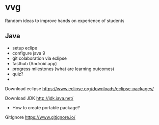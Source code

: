 # vvg
Random ideas to improve hands on experience of students

## Java
- setup eclipe
- configure java 9
- git colaboration via eclipse
- fasthub (Android app)
- progress milestones (what are learning outcomes)
- quiz?
- 

Download eclipse
https://www.eclipse.org/downloads/eclipse-packages/

Download JDK
http://jdk.java.net/

- How to create portable package?

GitIgnore
https://www.gitignore.io/
